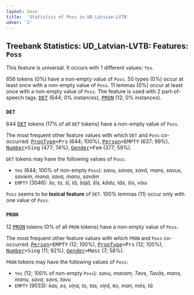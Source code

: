 ```yaml
---
layout: base
title:  'Statistics of Poss in UD_Latvian-LVTB'
udver: '2'
---
```


## Treebank Statistics: UD_Latvian-LVTB: Features: `Poss`

This feature is universal.
It occurs with 1 different values: `Yes`.

656 tokens (0%) have a non-empty value of `Poss`.
50 types (0%) occur at least once with a non-empty value of `Poss`.
11 lemmas (0%) occur at least once with a non-empty value of `Poss`.
The feature is used with 2 part-of-speech tags: <tt><a href="lv_lvtb-pos-DET.html">DET</a></tt> (644; 0% instances), <tt><a href="lv_lvtb-pos-PRON.html">PRON</a></tt> (12; 0% instances).

### `DET`

644 <tt><a href="lv_lvtb-pos-DET.html">DET</a></tt> tokens (17% of all `DET` tokens) have a non-empty value of `Poss`.

The most frequent other feature values with which `DET` and `Poss` co-occurred: <tt><a href="lv_lvtb-feat-PronType.html">PronType</a></tt><tt>=Prs</tt> (644; 100%), <tt><a href="lv_lvtb-feat-Person.html">Person</a></tt><tt>=EMPTY</tt> (637; 99%), <tt><a href="lv_lvtb-feat-Number.html">Number</a></tt><tt>=Sing</tt> (477; 74%), <tt><a href="lv_lvtb-feat-Gender.html">Gender</a></tt><tt>=Fem</tt> (377; 59%).

`DET` tokens may have the following values of `Poss`:

* `Yes` (644; 100% of non-empty `Poss`): <em>savu, savas, savā, mans, savus, saviem, mana, sava, manu, savām</em>
* `EMPTY` (3046): <em>šo, to, šī, tā, šajā, šīs, kādu, tās, šis, visu</em>

`Poss` seems to be **lexical feature** of `DET`. 100% lemmas (11) occur only with one value of `Poss`.

### `PRON`

12 <tt><a href="lv_lvtb-pos-PRON.html">PRON</a></tt> tokens (0% of all `PRON` tokens) have a non-empty value of `Poss`.

The most frequent other feature values with which `PRON` and `Poss` co-occurred: <tt><a href="lv_lvtb-feat-Person.html">Person</a></tt><tt>=EMPTY</tt> (12; 100%), <tt><a href="lv_lvtb-feat-PronType.html">PronType</a></tt><tt>=Prs</tt> (12; 100%), <tt><a href="lv_lvtb-feat-Number.html">Number</a></tt><tt>=Sing</tt> (11; 92%), <tt><a href="lv_lvtb-feat-Gender.html">Gender</a></tt><tt>=Masc</tt> (7; 58%).

`PRON` tokens may have the following values of `Poss`:

* `Yes` (12; 100% of non-empty `Poss`): <em>savu, manam, Tavs, Tavās, mans, manu, sava, savs, tavu</em>
* `EMPTY` (9033): <em>kas, es, viņa, to, tas, viņš, ko, man, mēs, tā</em>


